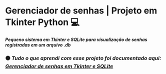 # Gerenciador de senhas | Projeto em Tkinter Python 💻 
***Pequeno sistema em Tkinter e SQLite para visualização de senhas registradas em um  arquivo .db***
### ⚫ _Tudo o que aprendi com esse projeto foi documentado aqui: [Gerenciador de senhas em Tkinter e SQLite](https://tungsten-visor-446.notion.site/Gerenciador-de-senhas-em-Tkinter-e-SQLite-b16bd7878042492f8f54e6186d646592?pvs=4)_
